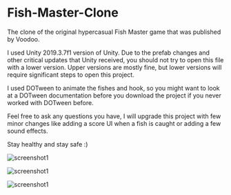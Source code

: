 # Fish-Master-Clone
The clone of the original hypercasual Fish Master game that was published by Voodoo.

I used Unity 2019.3.7f1 version of Unity. Due to the prefab changes and other critical updates that Unity received, you should not try to open this file with a lower version. Upper versions are mostly fine, but lower versions will require significant steps to open this project.

I used DOTween to animate the fishes and hook, so you might want to look at a DOTween documentation before you download the project if you never worked with DOTween before.

Feel free to ask any questions you have, I will upgrade this project with few minor changes like adding a score UI when a fish is caught or adding a few sound effects. 

Stay healthy and stay safe :)

![screenshot1](https://i.hizliresim.com/yNvDxI.jpg)

![screenshot1](https://i.hizliresim.com/XLeBJg.jpg)

![screenshot1](https://i.hizliresim.com/BY6SAP.jpg)
